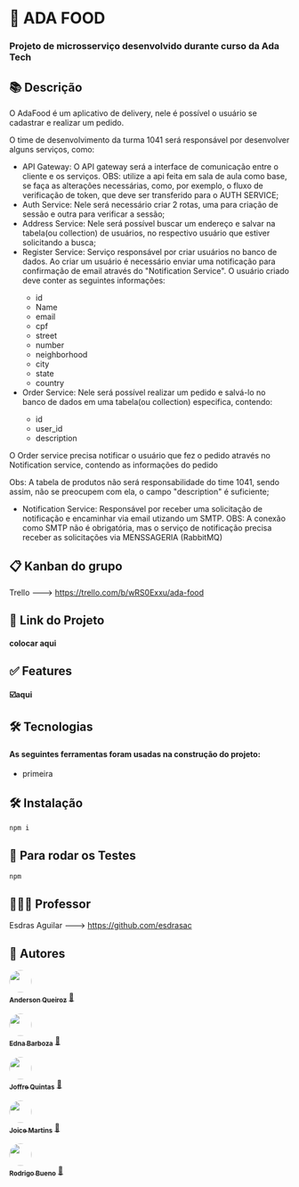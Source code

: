 # 🍕 ADA FOOD
### Projeto de microsserviço desenvolvido durante curso da Ada Tech

## 📚 Descrição

<p>O AdaFood é um aplicativo de delivery, nele é possível o usuário se cadastrar e realizar um pedido.</p>
<p>O time de desenvolvimento da turma 1041 será responsável por desenvolver alguns serviços, como:</p>
<ul>
<li>API Gateway: O API gateway será a interface de comunicação entre o cliente e os serviços. OBS: utilize a api feita em sala de aula como base, se faça as alterações necessárias, como, por exemplo, o fluxo de verificação de token, que deve ser transferido para o AUTH
SERVICE;</li>
<li>Auth Service: Nele será necessário criar 2 rotas, uma para criação de sessão e outra para verificar a sessão;</li>
<li>Address Service: Nele será possível buscar um endereço e salvar na tabela(ou collection) de usuários, no respectivo usuário que estiver solicitando a busca;</li>
<li>Register Service: Serviço responsável por criar usuários no banco de dados. Ao criar um usuário é necessário enviar uma notificação para confirmação de email através do "Notification Service". O usuário criado deve conter as seguintes informações:
</li>

- id
- Name
- email
- cpf
- street
- number
- neighborhood
- city
- state
- country

<li>Order Service: Nele será possível realizar um pedido e salvá-lo no banco de dados em uma tabela(ou collection) especifica, contendo:</li>

- id
- user_id
- description
</ul>

<p>O Order service precisa notificar o usuário que fez o pedido através no Notification service, contendo as informações do pedido</p>
<p>Obs: A tabela de produtos não será responsabilidade do time 1041, sendo assim, não se preocupem com ela, o campo "description" é
suficiente;</p>

<ul>
<li>Notification Service: Responsável por receber uma solicitação de notificação e encaminhar via email utizando um SMTP. OBS: A conexão como SMTP não é obrigatória, mas o serviço de notificação precisa receber as solicitações via MENSSAGERIA (RabbitMQ)
</li>
</ul>

## 📋 Kanban do grupo

Trello ---> <https://trello.com/b/wRS0Exxu/ada-food>

## 🔗 Link do Projeto
#### colocar aqui

## ✅ Features
#### ☑️aqui

## 🛠️ Tecnologias
#### As seguintes ferramentas foram usadas na construção do projeto:
- primeira

## 🛠️ Instalação

```bash
npm i
```

## 🏃 Para rodar os Testes

```bash
npm
```

## 👨🏻‍🏫 Professor

Esdras Aguilar ---> <https://github.com/esdrasac>

## 👥 Autores
<!-- Anderson -->
<a href="https://github.com/Mr-Kuro">
 <img style="border-radius: 50%;" src="https://avatars.githubusercontent.com/u/100809180?v=4" width="40px;" alt=""/>
 <br />
 <sub><b>Anderson Queiroz</b></sub></a> <a href="https://github.com/Mr-Kuro" title="GitHub">🚀</a>
 <br /> <br />

<!-- Edna -->
<a href="https://github.com/ednabarboza">
 <img style="border-radius: 50%;" src="https://avatars.githubusercontent.com/u/83794408?v=4" width="40px;" alt=""/>
 <br />
 <sub><b>Edna Barboza</b></sub></a> <a href="https://github.com/ednabarboza" title="GitHub">🚀</a>
 <br /> <br />

 <!-- Joffre -->
 <a href="https://github.com/Joffre-Quintas">
 <img style="border-radius: 50%;" src="https://avatars.githubusercontent.com/u/117463401?v=4" width="40px;" alt=""/>
 <br />
 <sub><b>Joffre Quintas</b></sub></a> <a href="https://github.com/Joffre-Quintas" title="GitHub">🚀</a>
 <br /> <br />

 <!-- Joice -->
 <a href="https://github.com/joicescripts">
 <img style="border-radius: 50%;" src="https://avatars.githubusercontent.com/u/125207562?v=4" width="40px;" alt=""/>
 <br />
 <sub><b>Joice Martins</b></sub></a> <a href="https://github.com/joicescripts" title="GitHub">🚀</a>
 <br /> <br />

 <!-- Rodrigo -->
<a href="https://github.com/Rodrigobuenow">
 <img style="border-radius: 50%;" src="https://avatars.githubusercontent.com/u/127049611?v=4" width="40px;" alt=""/>
 <br />
 <sub><b>Rodrigo Bueno</b></sub></a> <a href="https://github.com/Rodrigobuenow" title="GitHub">🚀</a>
 <br /> <br />
